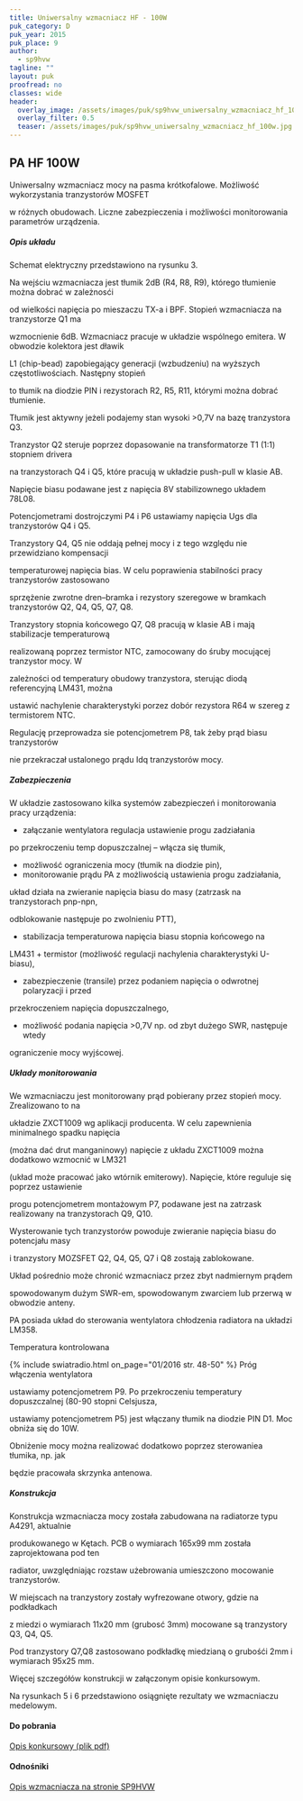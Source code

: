 ```yaml
---
title: Uniwersalny wzmacniacz HF - 100W
puk_category: D
puk_year: 2015
puk_place: 9
author: 
  - sp9hvw
tagline: ""
layout: puk
proofread: no
classes: wide
header:
  overlay_image: /assets/images/puk/sp9hvw_uniwersalny_wzmacniacz_hf_100w.jpg
  overlay_filter: 0.5
  teaser: /assets/images/puk/sp9hvw_uniwersalny_wzmacniacz_hf_100w.jpg
---
```



PA HF 100W
----------


 Uniwersalny wzmacniacz mocy na pasma krótkofalowe. Możliwość wykorzystania tranzystorów MOSFET

 w różnych obudowach. Liczne zabezpieczenia i możliwości monitorowania parametrów urządzenia.




##### Opis układu




 Schemat elektryczny przedstawiono na rysunku 3.






 Na wejściu wzmacniacza jest tłumik 2dB (R4, R8, R9), którego tłumienie można dobrać w zależnosći

 od wielkości napięcia po mieszaczu TX-a i BPF. Stopień wzmacniacza na tranzystorze Q1 ma

 wzmocnienie 6dB. Wzmacniacz pracuje w układzie wspólnego emitera. W obwodzie kolektora jest dławik

 L1 (chip-bead) zapobiegający generacji (wzbudzeniu) na wyższych częstotliwościach. Następny stopień

 to tłumik na diodzie PIN i rezystorach R2, R5, R11, którymi można dobrać tłumienie.

 Tłumik jest aktywny jeżeli podajemy stan wysoki >0,7V na bazę tranzystora Q3.






 Tranzystor Q2 steruje poprzez dopasowanie na transformatorze T1 (1:1) stopniem drivera

 na tranzystorach Q4 i Q5, które pracują w układzie push-pull w klasie AB.

 Napięcie biasu podawane jest z napięcia 8V stabilizownego układem 78L08.

 Potencjometrami dostrojczymi P4 i P6 ustawiamy napięcia Ugs dla tranzystorów Q4 i Q5.






 Tranzystory Q4, Q5 nie oddają pełnej mocy i z tego względu nie przewidziano kompensacji

 temperaturowej napięcia bias. W celu poprawienia stabilności pracy tranzystorów zastosowano

 sprzężenie zwrotne dren–bramka i rezystory szeregowe w bramkach tranzystorów Q2, Q4, Q5, Q7, Q8.






 Tranzystory stopnia końcowego Q7, Q8 pracują w klasie AB i mają stabilizacje temperaturową

 realizowaną poprzez termistor NTC, zamocowany do śruby mocującej tranzystor mocy. W

 zależności od temperatury obudowy tranzystora, sterując diodą referencyjną LM431, można

 ustawić nachylenie charakterystyki porzez dobór rezystora R64 w szereg z termistorem NTC.

 Regulację przeprowadza sie potencjometrem P8, tak żeby prąd biasu tranzystorów

 nie przekraczał ustalonego prądu Idq tranzystorów mocy.




##### Zabezpieczenia




 W układzie zastosowano kilka systemów zabezpieczeń i monitorowania pracy urządzenia:






* załączanie wentylatora regulacja ustawienie progu zadziałania

 po przekroczeniu temp dopuszczalnej – włącza się tłumik,
* możliwość ograniczenia mocy (tłumik na diodzie pin),
* monitorowanie prądu PA z możliwością ustawienia progu zadziałania,

 układ działa na zwieranie napięcia biasu do masy (zatrzask na tranzystorach pnp-npn,

 odblokowanie następuje po zwolnieniu PTT),
* stabilizacja temperaturowa napięcia biasu stopnia końcowego na

 LM431 + termistor (możliwość regulacji nachylenia charakterystyki U-biasu),
* zabezpieczenie (transile) przez podaniem napięcia o odwrotnej polaryzacji i przed

 przekroczeniem napięcia dopuszczalnego,
* możliwość podania napięcia >0,7V np. od zbyt dużego SWR, następuje wtedy

 ograniczenie mocy wyjścowej.




##### Układy monitorowania




We wzmacniaczu jest monitorowany prąd pobierany przez stopień mocy. Zrealizowano to na

układzie ZXCT1009 wg aplikacji producenta. W celu zapewnienia minimalnego spadku napięcia

(można dać drut manganinowy) napięcie z układu ZXCT1009 można dodatkowo wzmocnić w LM321

(układ może pracować jako wtórnik emiterowy). Napięcie, które reguluje się poprzez ustawienie

progu potencjometrem montażowym P7, podawane jest na zatrzask realizowany na tranzystorach Q9, Q10.

Wysterowanie tych tranzystorów powoduje zwieranie napięcia biasu do potencjału masy

i tranzystory MOZSFET Q2, Q4, Q5, Q7 i Q8 zostają zablokowane.

Układ pośrednio może chronić wzmacniacz przez zbyt nadmiernym prądem

spowodowanym dużym SWR-em, spowodowanym zwarciem lub przerwą w obwodzie anteny.






PA posiada układ do sterowania wentylatora chłodzenia radiatora na układzi LM358.

Temperatura kontrolowana

{% include swiatradio.html on_page="01/2016 str. 48-50" %} Próg włączenia wentylatora

ustawiamy potencjometrem P9. Po przekroczeniu temperatury dopuszczalnej (80-90 stopni Celsjusza,

ustawiamy potencjometrem P5) jest włączany tłumik na diodzie PIN D1. Moc obniża się do 10W.

Obniżenie mocy można realizować dodatkowo poprzez sterowaniea tłumika, np. jak

będzie pracowała skrzynka antenowa.




##### Konstrukcja




Konstrukcja wzmacniacza mocy została zabudowana na radiatorze typu A4291, aktualnie

produkowanego w Kętach. PCB o wymiarach 165x99 mm została zaprojektowana pod ten

radiator, uwzględniając rozstaw użebrowania umieszczono mocowanie tranzystorów.

W miejscach na tranzystory zostały wyfrezowane otwory, gdzie na podkładkach

z miedzi o wymiarach 11x20 mm (grubosć 3mm) mocowane są tranzystory Q3, Q4, Q5.

Pod tranzystory Q7,Q8 zastosowano podkładkę miedzianą o grubośći 2mm i wymiarach 95x25 mm.






 Więcej szczegółów konstrukcji w załączonym opisie konkursowym.






 Na rysunkach 5 i 6 przedstawiono osiągnięte rezultaty we wzmacniaczu medelowym.





#### Do pobrania

[Opis konkursowy (plik pdf)](/assets/bin/SP9HVW_PA-HF-100W.pdf)




#### Odnośniki

[Opis wzmacniacza na stronie SP9HVW](http://www.sp9hvw.info/wzmacniacze/krotkofalarstwo/)

 





 





 


